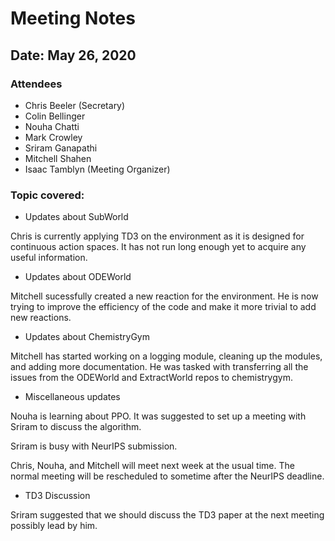 # Meeting Notes

## Date: May 26, 2020

### Attendees

- Chris Beeler (Secretary)
- Colin Bellinger
- Nouha Chatti
- Mark Crowley
- Sriram Ganapathi
- Mitchell Shahen 
- Isaac Tamblyn (Meeting Organizer)

### Topic covered:

* Updates about SubWorld

Chris is currently applying TD3 on the environment as it is designed for continuous action spaces.
It has not run long enough yet to acquire any useful information.

* Updates about ODEWorld

Mitchell sucessfully created a new reaction for the environment.
He is now trying to improve the efficiency of the code and make it more trivial to add new reactions.

* Updates about ChemistryGym

Mitchell has started working on a logging module, cleaning up the modules, and adding more documentation.
He was tasked with transferring all the issues from the ODEWorld and ExtractWorld repos to chemistrygym.

* Miscellaneous updates

Nouha is learning about PPO.
It was suggested to set up a meeting with Sriram to discuss the algorithm.

Sriram is busy with NeurIPS submission.

Chris, Nouha, and Mitchell will meet next week at the usual time.
The normal meeting will be rescheduled to sometime after the NeurIPS deadline.

* TD3 Discussion

Sriram suggested that we should discuss the TD3 paper at the next meeting possibly lead by him.

